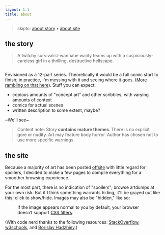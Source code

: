 ```yaml
---
layout: 1.1
title: about
---
```

> skipto: [about story](#the-story) ▪ [about site](#the-site)

## the story
> A twitchy survivalist-wannabe warily teams up with a suspiciously-careless girl in a thrilling, destructive hellscape.

<figure><img src="{%include url.html%}/assets/about-temp.png" alt=""></figure>

Envisioned as a 12-part series. Theoretically it would be a full comic start to finish; in practice, I'm messing with it and seeing where it goes. (<a href="https://a-flyleaf.github.io/blog/project-rambling#now-what" target="_blank">More rambling on that here</a>). Stuff you can expect:

- copious amounts of "concept art" and other scribbles, with varying amounts of context
- comics for actual scenes
- written description to some extent, maybe?

~We'll see~

> Content note: Story **contains mature themes**. There is no explicit gore or nudity. Art may feature body horror. Author has chosen not to use more specific warnings.

## the site
Because a majority of art has been posted <a href="https://www.deviantart.com/a-flyleaf/gallery?q=%23unmooredrandos" target="_blank">offsite</a> with little regard for spoilers, I decided to make a few pages to compile everything for a smoother browsing experience.

For the most part, there is no indication of "spoilers"; browse artdumps at your own risk. But if I think something warrants hiding, it'll be grayed out <span class="spoiler">like this</span>; click to show/hide. Images may also be "hidden," like so:

<figure><div class="spoilerbox"><img src="{%include url.html%}/assets/about-temp.png" alt="" class="spoiler"></div><figcaption>If the image appears normal to you by default, your browser doesn’t support <a href='https://caniuse.com/css-filters' target='_blank'>CSS filters</a>.</figcaption></figure>

(With code nerd thanks to the following resources: <a href="https://stackoverflow.com/a/19075983" target="_blank">StackOverflow</a>, <a href="https://www.w3schools.com/jsref/met_document_queryselector.asp" target="_blank">w3schools</a>, and <a href="https://bobbyhadz.com/blog/javascript-addeventlistener-queryselectorall" target="_blank">Borislav Hadzhiev</a>.)